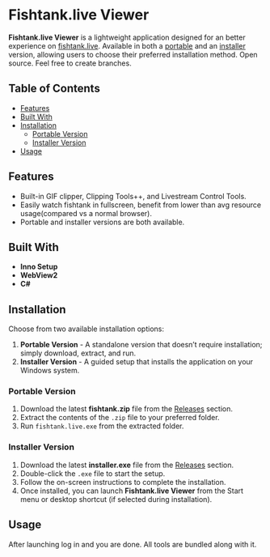 # Fishtank.live Viewer

**Fishtank.live Viewer** is a lightweight application designed for an better experience on [fishtank.live](https://fishtank.live). Available in both a [portable](https://github.com/luna-mae/fishtank.live-viewer/releases/tag/release) and an [installer](https://github.com/luna-mae/fishtank.live-viewer/releases/tag/release) version, allowing users to choose their preferred installation method. Open source. Feel free to create branches. 



## Table of Contents

- [Features](#features)
- [Built With](#built-with)
- [Installation](#installation)
  - [Portable Version](#portable-version)
  - [Installer Version](#installer-version)
- [Usage](#usage)

## Features

- Built-in GIF clipper, Clipping Tools++, and Livestream Control Tools.
- Easily watch fishtank in fullscreen, benefit from lower than avg resource usage(compared vs a normal browser).
- Portable and installer versions are both available.

## Built With

- **Inno Setup** 
- **WebView2**
- **C#**

## Installation

Choose from two available installation options:

1. **Portable Version** - A standalone version that doesn’t require installation; simply download, extract, and run.
2. **Installer Version** - A guided setup that installs the application on your Windows system.

### Portable Version

1. Download the latest **fishtank.zip** file from the [Releases](https://github.com/luna-mae/fishtank.live-viewer/releases/tag/release) section.
2. Extract the contents of the `.zip` file to your preferred folder.
3. Run `fishtank.live.exe` from the extracted folder.

### Installer Version

1. Download the latest **installer.exe** file from the [Releases](https://github.com/luna-mae/fishtank.live-viewer/releases/tag/release) section.
2. Double-click the `.exe` file to start the setup.
3. Follow the on-screen instructions to complete the installation.
4. Once installed, you can launch **Fishtank.live Viewer** from the Start menu or desktop shortcut (if selected during installation).

## Usage

After launching log in and you are done. All tools are bundled along with it. 
